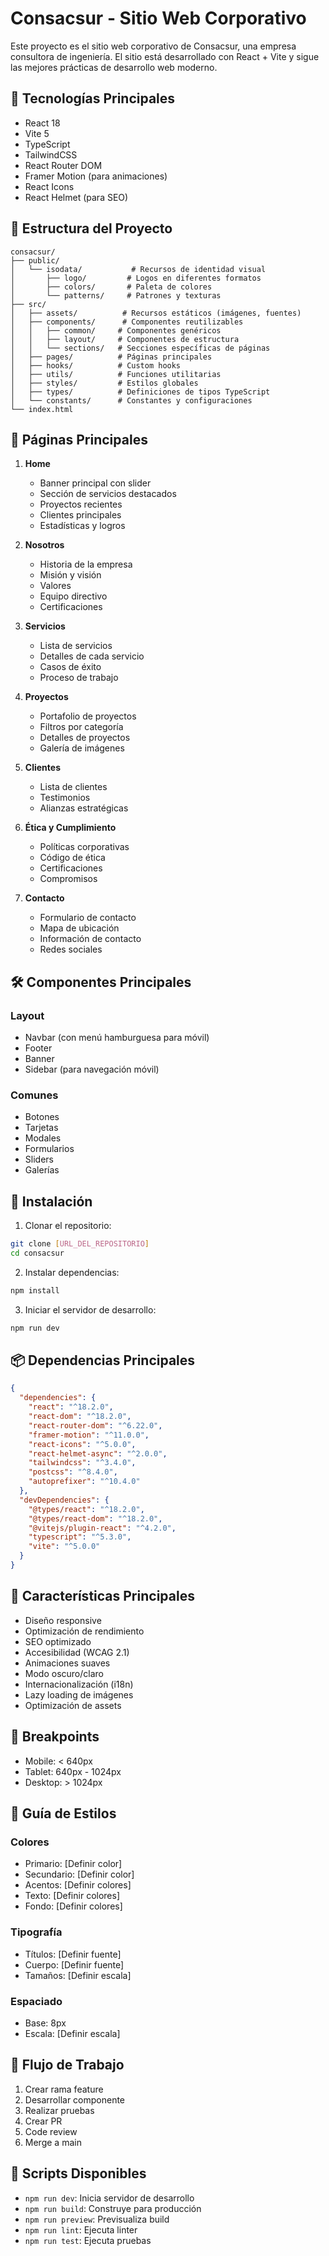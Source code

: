# Consacsur - Sitio Web Corporativo

Este proyecto es el sitio web corporativo de Consacsur, una empresa consultora de ingeniería. El sitio está desarrollado con React + Vite y sigue las mejores prácticas de desarrollo web moderno.

## 🚀 Tecnologías Principales

- React 18
- Vite 5
- TypeScript
- TailwindCSS
- React Router DOM
- Framer Motion (para animaciones)
- React Icons
- React Helmet (para SEO)

## 📁 Estructura del Proyecto

```
consacsur/
├── public/
│   └── isodata/           # Recursos de identidad visual
│       ├── logo/         # Logos en diferentes formatos
│       ├── colors/       # Paleta de colores
│       └── patterns/     # Patrones y texturas
├── src/
│   ├── assets/          # Recursos estáticos (imágenes, fuentes)
│   ├── components/      # Componentes reutilizables
│   │   ├── common/     # Componentes genéricos
│   │   ├── layout/     # Componentes de estructura
│   │   └── sections/   # Secciones específicas de páginas
│   ├── pages/          # Páginas principales
│   ├── hooks/          # Custom hooks
│   ├── utils/          # Funciones utilitarias
│   ├── styles/         # Estilos globales
│   ├── types/          # Definiciones de tipos TypeScript
│   └── constants/      # Constantes y configuraciones
└── index.html
```

## 🎨 Páginas Principales

1. **Home**
   - Banner principal con slider
   - Sección de servicios destacados
   - Proyectos recientes
   - Clientes principales
   - Estadísticas y logros

2. **Nosotros**
   - Historia de la empresa
   - Misión y visión
   - Valores
   - Equipo directivo
   - Certificaciones

3. **Servicios**
   - Lista de servicios
   - Detalles de cada servicio
   - Casos de éxito
   - Proceso de trabajo

4. **Proyectos**
   - Portafolio de proyectos
   - Filtros por categoría
   - Detalles de proyectos
   - Galería de imágenes

5. **Clientes**
   - Lista de clientes
   - Testimonios
   - Alianzas estratégicas

6. **Ética y Cumplimiento**
   - Políticas corporativas
   - Código de ética
   - Certificaciones
   - Compromisos

7. **Contacto**
   - Formulario de contacto
   - Mapa de ubicación
   - Información de contacto
   - Redes sociales

## 🛠️ Componentes Principales

### Layout
- Navbar (con menú hamburguesa para móvil)
- Footer
- Banner
- Sidebar (para navegación móvil)

### Comunes
- Botones
- Tarjetas
- Modales
- Formularios
- Sliders
- Galerías

## 🚀 Instalación

1. Clonar el repositorio:
```bash
git clone [URL_DEL_REPOSITORIO]
cd consacsur
```

2. Instalar dependencias:
```bash
npm install
```

3. Iniciar el servidor de desarrollo:
```bash
npm run dev
```

## 📦 Dependencias Principales

```json
{
  "dependencies": {
    "react": "^18.2.0",
    "react-dom": "^18.2.0",
    "react-router-dom": "^6.22.0",
    "framer-motion": "^11.0.0",
    "react-icons": "^5.0.0",
    "react-helmet-async": "^2.0.0",
    "tailwindcss": "^3.4.0",
    "postcss": "^8.4.0",
    "autoprefixer": "^10.4.0"
  },
  "devDependencies": {
    "@types/react": "^18.2.0",
    "@types/react-dom": "^18.2.0",
    "@vitejs/plugin-react": "^4.2.0",
    "typescript": "^5.3.0",
    "vite": "^5.0.0"
  }
}
```

## 🎯 Características Principales

- Diseño responsive
- Optimización de rendimiento
- SEO optimizado
- Accesibilidad (WCAG 2.1)
- Animaciones suaves
- Modo oscuro/claro
- Internacionalización (i18n)
- Lazy loading de imágenes
- Optimización de assets

## 📱 Breakpoints

- Mobile: < 640px
- Tablet: 640px - 1024px
- Desktop: > 1024px

## 🎨 Guía de Estilos

### Colores
- Primario: [Definir color]
- Secundario: [Definir color]
- Acentos: [Definir colores]
- Texto: [Definir colores]
- Fondo: [Definir colores]

### Tipografía
- Títulos: [Definir fuente]
- Cuerpo: [Definir fuente]
- Tamaños: [Definir escala]

### Espaciado
- Base: 8px
- Escala: [Definir escala]

## 🔄 Flujo de Trabajo

1. Crear rama feature
2. Desarrollar componente
3. Realizar pruebas
4. Crear PR
5. Code review
6. Merge a main

## 📝 Scripts Disponibles

- `npm run dev`: Inicia servidor de desarrollo
- `npm run build`: Construye para producción
- `npm run preview`: Previsualiza build
- `npm run lint`: Ejecuta linter
- `npm run test`: Ejecuta pruebas 
